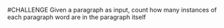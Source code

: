#CHALLENGE
Given a paragraph as input, count how many instances of each paragraph word are in the paragraph itself
